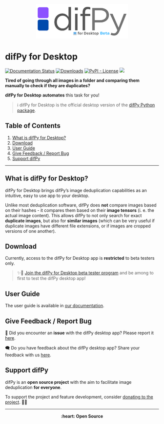 <p align="center">
  <img src="static\logos\logo_desktop.png" width="300" title="Example Output: Duplicate Image Finder">
</p>

# difPy for Desktop

[![Documentation Status](https://readthedocs.org/projects/difpy/badge/?version=latest)](https://difpy.readthedocs.io/en/latest/?badge=latest)
[![Downloads](https://static.pepy.tech/badge/difpy)](https://pepy.tech/project/difpy)
[![PyPI - License](https://img.shields.io/pypi/l/difPy)](https://github.com/elisemercury/Duplicate-Image-Finder/blob/main/LICENSE.txt)
[<img src="https://img.shields.io/badge/dif-Py-blue?style=flat&logo=python&labelColor=white&logoWidth=20.svg/"></a>](https://github.com/elisemercury/Duplicate-Image-Finder/)


**Tired of going through all images in a folder and comparing them manually to check if they are duplicates?**

**difPy for Desktop**  **automates** this task for you!

> ℹ️ difPy for Desktop is the official desktop version of the [difPy Python package](https://github.com/elisemercury/Duplicate-Image-Finder).

## Table of Contents
1. [What is difPy for Desktop?](https://github.com/elisemercury/difPy-for-desktop#what-is-difpy-for-desktop)
2. [Download](https://github.com/elisemercury/difPy-for-desktop#download)
3. [User Guide](https://github.com/elisemercury/difPy-for-desktop#user-guide)
4. [Give Feedback / Report Bug](https://github.com/elisemercury/difPy-for-desktop#give-feedback--report-bug)
5. [Support difPy](https://github.com/elisemercury/difPy-for-desktop#support-difpy)

-------

## What is difPy for Desktop?

difPy for Desktop brings difPy’s image deduplication capabilities as an intuitive, easy to use app to your desktop.

Unlike most deduplication software, difPy does **not** compare images based on their hashes - it compares them based on their **image tensors** (i. e. the actual image content). This allows difPy to not only search for exact **duplicate images**, but also for **similar images** (which can be very useful if duplicate images have different file extensions, or if images are cropped versions of one another).

## Download

Currently, access to the difPy for Desktop app is **restricted** to beta testers only.

> ✨🚀 [Join the difPy for Desktop beta tester program](https://go.difpy.app/desktop-beta-form) and be among to first to test the difPy desktop app! 

## User Guide

The user guide is available in [our documentation](https://difpy.readthedocs.io/en/latest/resources/desktop.html).

## Give Feedback / Report Bug

🐞 Did you encounter an **issue** with the difPy desktop app? Please report it [here](https://go.difpy.app/desktop-bug).

🗨️ Do you have feedback about the difPy desktop app? Share your feedback with us [here](https://go.difpy.app/desktop-feedback).

## Support difPy

difPy is an **open source project** with the aim to facilitate image deduplication **for everyone**.

To support the project and feature development, consider [donating to the project](https://github.com/sponsors/elisemercury). 🫶💐

-------

<p align="center"><b>
:heart: Open Source
</b></p>
